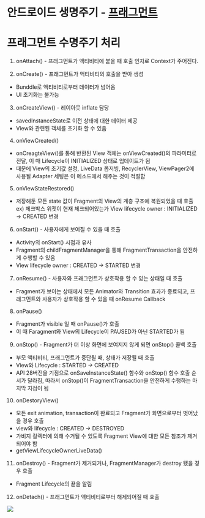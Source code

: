 # 안드로이드 생명주기 - [프래그먼트](https://developer.android.com/guide/components/fragments)

# 프래그먼트 수명주기 처리
1. onAttach() - 프래그먼트가 액티비티에 붙을 때 호출
인자로 Context가 주어진다.

2. onCreate() - 프래그먼트가 액티비티의 호출을 받아 생성
- Bunddle로 액티비티로부터 데이터가 넘어옴
- UI 초기화는 불가능

3. onCreateView() - 레이아웃 inflate 담당
- savedInstanceState로 이전 상태에 대한 데이터 제공
- View와 관련된 객체를 초기화 할 수 있음

4. onViewCreated() 
- onCreagteView()를 통해 반환된 View 객체는 onViewCreated()의 파라미터로 전달, 이 때 Lifecycle이 INITIALIZED 상태로 업데이트가 됨
- 때문에 View의 초기값 설정, LiveData 옵저빙, RecyclerView, ViewPager2에 사용될 Adapter 세팅은 이 메소드에서 해주는 것이 적절함

5. onViewStateRestored()
- 저장해둔 모든 state 값이 Fragment의 View의 계층 구조에 복원되었을 때 호출 ex) 체크박스 위젯이 현재 체크되어있는가
View lifecycle owner : INITIALIZED → CREATED 변경

6. onStart() - 사용자에게 보여질 수 있을 때 호출
- Activity의 onStart() 시점과 유사
- Fragment의 childFragmentManager을 통해 FragmentTransaction을 안전하게 수행할 수 있음
- View lifecycle owner : CREATED → STARTED 변경

7. onResume() - 사용자와 프래그먼트가 상호작용 할 수 있는 상태일 때 호출
- Fragment가 보이는 상태에서 모든 Animator와 Transition 효과가 종료되고, 프래그먼트와 사용자가 상호작용 할 수 있을 때 onResume Callback

8. onPause() 
- Fragment가 visible 일 때 onPause()가 호출
- 이 때 Faragment와 View의 Lifecycle이 PAUSED가 아닌 STARTED가 됨

9. onStop() - Fragment가 더 이상 화면에 보여지지 않게 되면 onStop() 콜백 호출
- 부모 액티비티, 프래그먼트가 중단될 때, 상태가 저장될 때 호출
- View와 Lifecycle : STARTED → CREATED
- API 28버전을 기점으로 onSaveInstanceState() 함수와 onStop() 함수 호출 순서가 달라짐, 따라서 onStop()이 FragmentTransaction을 안전하게 수행하는 마지막 지점이 됨

10. onDestoryView()
- 모든 exit animation, transaction이 완료되고 Fragment가 화면으로부터 벗어났을 경우 호출
- view와 lifecycle : CREATED → DESTROYED
- 가비지 컬렉터에 의해 수거될 수 있도록 Fragment View에 대한 모든 참조가 제거되어야 함
- getViewLifecycleOwnerLiveData()

11. onDestroy() - Fragment가 제거되거나, FragmentManager가 destroy 됐을 경우 호출
- Fragment Lifecycle의 끝을 알림

12. onDetach() - 프래그먼트가 액티비티로부터 해제되어질 때 호출

![](https://developer.android.com/static/images/fragment_lifecycle.png?hl=ko)